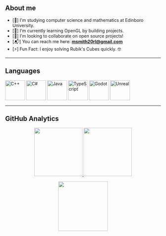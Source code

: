 ## **About me**
- [📖] I'm studying computer science and mathematics at Edinboro University.
- [🌱] I'm currently learning OpenGL by building projects.
- [🤝] I'm looking to collaborate on open source projects!
- [📬] You can reach me here: **msmith20rl@gmail.com**
- [⚡] Fun Fact: I enjoy solving Rubik's Cubes quickly. 🤓

<hr>

## **Languages**
<p align="left">
  <img src="https://cdn.jsdelivr.net/gh/devicons/devicon/icons/cplusplus/cplusplus-original.svg" alt="C++" width=64 height=64/>
  <img src="https://cdn.jsdelivr.net/gh/devicons/devicon/icons/csharp/csharp-original.svg" alt="C#" width=64 height=64/>
  <img src="https://cdn.jsdelivr.net/gh/devicons/devicon/icons/java/java-original.svg" alt="Java" width=64 height=64/>
  <img src="https://cdn.jsdelivr.net/gh/devicons/devicon/icons/typescript/typescript-original.svg" alt="TypeScript" width=64 height=64/>
  <img src="https://cdn.jsdelivr.net/gh/devicons/devicon/icons/godot/godot-original.svg" alt="Godot" width=64 height=64/>
  <img src="https://cdn.jsdelivr.net/gh/devicons/devicon/icons/unrealengine/unrealengine-original.svg" alt="Unreal" width=64 height=64/>
</p>

<hr>

## **GitHub Analytics**
<p align="center">
<a href="https://github.com/msmith24-coding">
  <img height="156em" src="https://github-readme-stats-abhishek-00.vercel.app/api?username=msmith24-coding&show_icons=true&theme=dark&include_all_commits=true&count_private=true"/>
  <img height="156em" src="https://github-readme-stats-abhishek-00.vercel.app/api/top-langs/?username=msmith24-coding&layout=compact&langs_count=8&theme=dark"/>
</a>
</p>

<p align="center">
 <img height="160em" src="https://github-readme-streak-stats.herokuapp.com/?user=msmith24-coding&theme=dark&hide_border=false"/>
</p>
